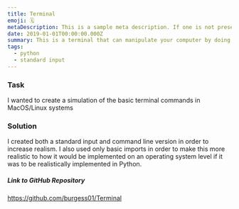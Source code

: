 ```yaml
---
title: Terminal
emoji: 🗓
metaDescription: This is a sample meta description. If one is not present in your page/project's front matter, the default metadata description will be used instead.
date: 2019-01-01T00:00:00.000Z
summary: This is a terminal that can manipulate your computer by doing most basic terminal commands.
tags:
  - python
  - standard input
---
```


### Task

I wanted to create a simulation of the basic terminal commands in MacOS/Linux systems

### Solution

I created both a standard input and command line version in order to increase realism. I also used only basic imports in order to make this more realistic to how it would be implemented on an operating system level if it was to be realistically implemented in Python.

##### Link to GitHub Repository

<https://github.com/burgess01/Terminal>
